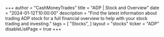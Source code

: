 +++
author = "CashMoneyTrades"
title = "ADP | Stock and Overview"
date = "2024-01-12T10:00:00"
description = "Find the latest information about trading ADP stock for a full financial overview to help with your stock trading and investing."
tags = [
   "Stocks",
]
layout = "stocks"
ticker = "ADP"
disableListPage = true
+++
